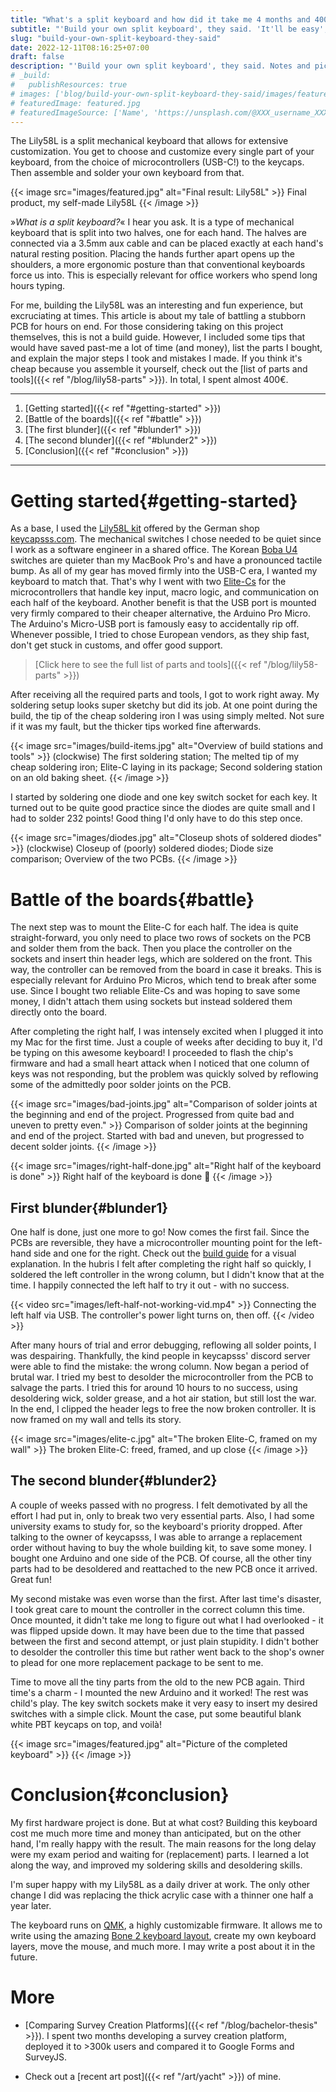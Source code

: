 ```yaml
---
title: "What's a split keyboard and how did it take me 4 months and 400€ to build one?"
subtitle: "'Build your own split keyboard', they said. 'It'll be easy', they said."
slug: "build-your-own-split-keyboard-they-said"
date: 2022-12-11T08:16:25+07:00
draft: false
description: "'Build your own split keyboard', they said. Notes and pictures of my journey towards awesome ergonomic typing."
# _build:
#   publishResources: true
# images: ['blog/build-your-own-split-keyboard-they-said/images/featured.jpg']
# featuredImage: featured.jpg
# featuredImageSource: ['Name', 'https://unsplash.com/@XXX_username_XXX?utm_source=unsplash&utm_medium=referral&utm_content=creditCopyText']
---
```


The Lily58L is a split mechanical keyboard that allows for extensive customization. You get to choose and customize every single part of your keyboard, from the choice of microcontrollers (USB-C!) to the keycaps. Then assemble and solder your own keyboard from that. 

{{< image src="images/featured.jpg" alt="Final result: Lily58L" >}}
  Final product, my self-made Lily58L
{{< /image >}}

»*What is a split keyboard?*« I hear you ask. It is a type of mechanical keyboard that is split into two halves, one for each hand. The halves are connected via a 3.5mm aux cable and can be placed exactly at each hand's natural resting position. Placing the hands further apart opens up the shoulders, a more ergonomic posture than that conventional keyboards force us into. This is especially relevant for office workers who spend long hours typing.

For me, building the Lily58L was an interesting and fun experience, but excruciating at times. This article is about my tale of battling a stubborn PCB for hours on end. For those considering taking on this project themselves, this is not a build guide. However, I included some tips that would have saved past-me a lot of time (and money), list the parts I bought, and explain the major steps I took and mistakes I made. If you think it's cheap because you assemble it yourself, check out the [list of parts and tools]({{< ref "/blog/lily58-parts" >}}). In total, I spent almost 400€.

---
1. [Getting started]({{< ref "#getting-started" >}})
2. [Battle of the boards]({{< ref "#battle" >}})
3. [The first blunder]({{< ref "#blunder1" >}})
4. [The second blunder]({{< ref "#blunder2" >}})
5. [Conclusion]({{< ref "#conclusion" >}})
---

# Getting started{#getting-started}

As a base, I used the [Lily58L kit](https://keycapsss.com/keyboard-parts/pcbs/71/lily58l-split-keyboard-pcb) offered by the German shop [keycapsss.com](https://keycapsss.com). The mechanical switches I chose needed to be quiet since I work as a software engineer in a shared office. The Korean [Boba U4](https://splitkb.com/collections/switches-and-keycaps/products/gazzew-boba-u4-silent-tactile-switch?variant=32967114063949) switches are quieter than my MacBook Pro's and have a pronounced tactile bump. As all of my gear has moved firmly into the USB-C era, I wanted my keyboard to match that. That's why I went with two [Elite-Cs](https://kriscables.com/product/elite-c-pcb-v4-microcontroller/) for the microcontrollers that handle key input, macro logic, and communication on each half of the keyboard. Another benefit is that the USB port is mounted very firmly compared to their cheaper alternative, the Arduino Pro Micro. The Arduino's Micro-USB port is famously easy to accidentally rip off. Whenever possible, I tried to chose European vendors, as they ship fast, don't get stuck in customs, and offer good support. 

> [Click here to see the full list of parts and tools]({{< ref "/blog/lily58-parts" >}})

After receiving all the required parts and tools, I got to work right away. My soldering setup looks super sketchy but did its job. At one point during the build, the tip of the cheap soldering iron I was using simply melted. Not sure if it was my fault, but the thicker tips worked fine afterwards. 

{{< image src="images/build-items.jpg" alt="Overview of build stations and tools" >}}
  (clockwise) The first soldering station; The melted tip of my cheap soldering iron; Elite-C laying in its package; Second soldering station on an old baking sheet.
{{< /image >}}

I started by soldering one diode and one key switch socket for each key. It turned out to be quite good practice since the diodes are quite small and I had to solder 232 points! Good thing I'd only have to do this step once.

{{< image src="images/diodes.jpg" alt="Closeup shots of soldered diodes" >}}
  (clockwise) Closeup of (poorly) soldered diodes; Diode size comparison; Overview of the two PCBs.
{{< /image >}}


# Battle of the boards{#battle}

The next step was to mount the Elite-C for each half. The idea is quite straight-forward, you only need to place two rows of sockets on the PCB and solder them from the back. Then you place the controller on the sockets and insert thin header legs, which are soldered on the front. This way, the controller can be removed from the board in case it breaks. This is especially relevant for Arduino Pro Micros, which tend to break after some use. Since I bought two reliable Elite-Cs and was hoping to save some money, I didn't attach them using sockets but instead soldered them directly onto the board.

After completing the right half, I was intensely excited when I plugged it into my Mac for the first time. Just a couple of weeks after deciding to buy it, I'd be typing on this awesome keyboard! I proceeded to flash the chip's firmware and had a small heart attack when I noticed that one column of keys was not responding, but the problem was quickly solved by reflowing some of the admittedly poor solder joints on the PCB.

{{< image src="images/bad-joints.jpg" alt="Comparison of solder joints at the beginning and end of the project. Progressed from quite bad and uneven to pretty even." >}}
  Comparison of solder joints at the beginning and end of the project. Started with bad and uneven, but progressed to decent solder joints.
{{< /image >}}

{{< image src="images/right-half-done.jpg" alt="Right half of the keyboard is done" >}}
  Right half of the keyboard is done 🎉
{{< /image >}}


## First blunder{#blunder1}

One half is done, just one more to go! Now comes the first fail. Since the PCBs are reversible, they have a microcontroller mounting point for the left-hand side and one for the right. Check out the [build guide](https://keycapsss.com/help/lily58l/buildguide_en#install-pro-micro-with-sockets) for a visual explanation. In the hubris I felt after completing the right half so quickly, I soldered the left controller in the wrong column, but I didn't know that at the time. I happily connected the left half to try it out - with no success.

{{< video src="images/left-half-not-working-vid.mp4" >}}
  Connecting the left half via USB. The controller's power light turns on, then off.
{{< /video >}}

After many hours of trial and error debugging, reflowing all solder points, I was despairing. Thankfully, the kind people in keycapsss' discord server were able to find the mistake: the wrong column. Now began a period of brutal war. I tried my best to desolder the microcontroller from the PCB to salvage the parts. I tried this for around 10 hours to no success, using desoldering wick, solder grease, and a hot air station, but still lost the war. In the end, I clipped the header legs to free the now broken controller. It is now framed on my wall and tells its story.

{{< image src="images/elite-c.jpg" alt="The broken Elite-C, framed on my wall" >}}
  The broken Elite-C: freed, framed, and up close
{{< /image >}}


## The second blunder{#blunder2}

A couple of weeks passed with no progress. I felt demotivated by all the effort I had put in, only to break two very essential parts. Also, I had some university exams to study for, so the keyboard's priority dropped. After talking to the owner of keycapsss, I was able to arrange a replacement order without having to buy the whole building kit, to save some money. I bought one Arduino and one side of the PCB. Of course, all the other tiny parts had to be desoldered and reattached to the new PCB once it arrived. Great fun!

My second mistake was even worse than the first. After last time's disaster, I took great care to mount the controller in the correct column this time. Once mounted, it didn't take me long to figure out what I had overlooked - it was flipped upside down. It may have been due to the time that passed between the first and second attempt, or just plain stupidity. I didn't bother to desolder the controller this time but rather went back to the shop's owner to plead for one more replacement package to be sent to me. 

Time to move all the tiny parts from the old to the new PCB again. Third time's a charm - I mounted the new Arduino and it worked! The rest was child's play. The key switch sockets make it very easy to insert my desired switches with a simple click. Mount the case, put some beautiful blank white PBT keycaps on top, and voilà!

{{< image src="images/featured.jpg" alt="Picture of the completed keyboard" >}}
{{< /image >}}


# Conclusion{#conclusion}

My first hardware project is done. But at what cost? Building this keyboard cost me much more time and money than anticipated, but on the other hand, I'm really happy with the result. The main reasons for the long delay were my exam period and waiting for (replacement) parts. I learned a lot along the way, and improved my soldering skills and desoldering skills. 

I'm super happy with my Lily58L as a daily driver at work. The only other change I did was replacing the thick acrylic case with a thinner one half a year later.

The keyboard runs on [QMK](https://docs.qmk.fm/#/newbs), a highly customizable firmware. It allows me to write using the amazing [Bone 2 keyboard layout](https://neo-layout.org/Layouts/bone/), create my own keyboard layers, move the mouse, and much more. I may write a post about it in the future.

# More
- [Comparing Survey Creation Platforms]({{< ref "/blog/bachelor-thesis" >}}). I spent two months developing a survey creation platform, deployed it to >300k users and compared it to Google Forms and SurveyJS.

- Check out a [recent art post]({{< ref "/art/yacht" >}}) of mine.